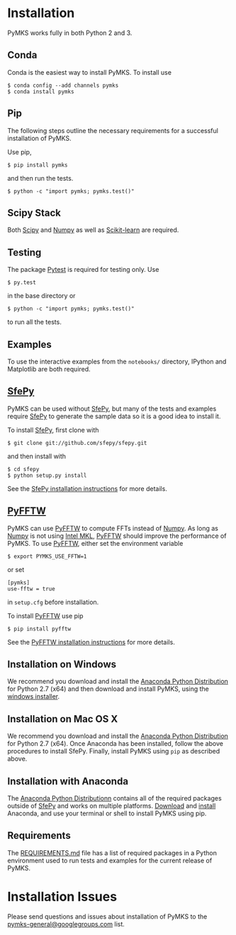 # Installation

PyMKS works fully in both Python 2 and 3.

## Conda

Conda is the easiest way to install PyMKS. To install use

    $ conda config --add channels pymks
    $ conda install pymks

## Pip

The following steps outline the necessary requirements for a successful installation of PyMKS.

Use pip,

    $ pip install pymks

and then run the tests.

    $ python -c "import pymks; pymks.test()"

## Scipy Stack

Both [Scipy](http://www.scipy.org/) and [Numpy][numpy]
as well as [Scikit-learn](http://scikit-learn.org) are required.

## Testing

The package [Pytest](https://pytest.org) is required for testing only. Use

    $ py.test

in the base directory or

    $ python -c "import pymks; pymks.test()"

to run all the tests.

## Examples

To use the interactive examples from the `notebooks/` directory,
IPython and Matplotlib are both required.

## [SfePy][sfepy]

PyMKS can be used without [SfePy][sfepy], but many of the tests and
examples require [SfePy][sfepy] to generate the sample data so it is a
good idea to install it.

To install [SfePy][sfepy], first clone with

    $ git clone git://github.com/sfepy/sfepy.git

and then install with

    $ cd sfepy
    $ python setup.py install

See the
[SfePy installation instructions](http://sfepy.org/doc-devel/installation.html)
for more details.

## [PyFFTW][pyfftw]


PyMKS can use [PyFFTW][pyfftw] to compute FFTs instead of
[Numpy][numpy]. As long as [Numpy][numpy] is not using
[Intel MKL][MKL], [PyFFTW][pyfftw] should improve the performance of
PyMKS. To use [PyFFTW][pyfftw], either set the environment variable

    $ export PYMKS_USE_FFTW=1

or set

    [pymks]
    use-fftw = true

in `setup.cfg` before installation.

To install [PyFFTW][pyfftw] use pip

    $ pip install pyfftw

See the
[PyFFTW installation instructions](https://github.com/hgomersall/pyFFTW#installation)
for more details.

## Installation on Windows

We recommend you download and install the
[Anaconda Python Distribution](http://continuum.io/downloads) for
Python 2.7 (x64) and then download and install PyMKS, using the
[windows installer](https://github.com/materialsinnovation/pymks/releases/download/version-0_2_1/PyMKS-x64-anaconda27.exe).

## Installation on Mac OS X

We recommend you download and install the
[Anaconda Python Distribution](http://continuum.io/downloads) for
Python 2.7 (x64). Once Anaconda has been installed, follow the above
procedures to install SfePy.  Finally, install PyMKS using `pip` as
described above.

## Installation with Anaconda

The
[Anaconda Python Distributionn](https://store.continuum.io/cshop/anaconda/)
contains all of the required packages outside of [SfePy][sfepy] and
works on multiple platforms. [Download][conda] and
[install](http://docs.continuum.io/anaconda/install.html) Anaconda,
and use your terminal or shell to install PyMKS using pip.

## Requirements

The [REQUIREMENTS.md](REQUIREMENTS.html) file has a list of required
packages in a Python environment used to run tests and examples
for the current release of PyMKS.

# Installation Issues

Please send questions and issues about installation of PyMKS to the
[pymks-general@googlegroups.com](mailto:pymks-general@googlegroups.com)
list.

[sfepy]: http://sfepy.org
[numpy]: http://www.scipy.org/
[MKL]: https://software.intel.com/en-us/articles/numpyscipy-with-intel-mkl
[pyfftw]: http://hgomersall.github.io/pyFFTW/
[chris]: http://www.lfd.uci.edu/~gohlke/pythonlibs/#scikit-learn
[conda]: http://continuum.io/downloads
